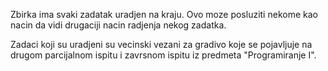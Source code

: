 Zbirka ima svaki zadatak uradjen na kraju. Ovo moze posluziti nekome kao nacin da vidi drugaciji nacin radjenja nekog zadatka.

Zadaci koji su uradjeni su vecinski vezani za gradivo koje se pojavljuje na drugom parcijalnom ispitu i zavrsnom ispitu iz predmeta "Programiranje I".
